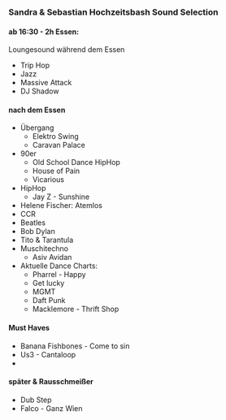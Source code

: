 ### Sandra & Sebastian Hochzeitsbash Sound Selection

#### ab 16:30 - 2h Essen:

Loungesound während dem Essen
* Trip Hop
* Jazz
* Massive Attack
* DJ Shadow

#### nach dem Essen

* Übergang
	* Elektro Swing
	* Caravan Palace
* 90er
	* Old School Dance HipHop
	* House of Pain
	* Vicarious
* HipHop
	* Jay Z - Sunshine
* Helene Fischer: Atemlos
* CCR
* Beatles
* Bob Dylan
* Tito & Tarantula
* Muschitechno
	* Asiv Avidan
* Aktuelle Dance Charts:
	* Pharrel - Happy
	* Get lucky
	* MGMT
	* Daft Punk
	* Macklemore - Thrift Shop

#### Must Haves

* Banana Fishbones - Come to sin
* Us3 - Cantaloop
* 

#### später & Rausschmeißer

* Dub Step
* Falco - Ganz Wien